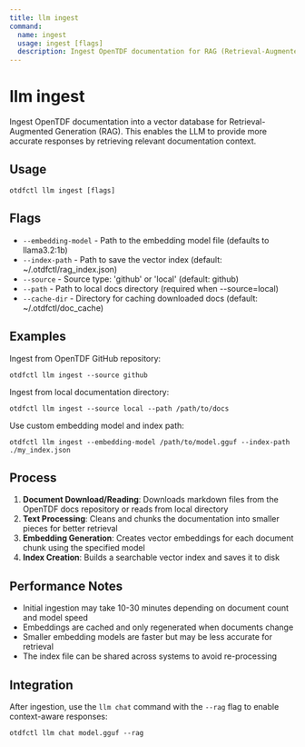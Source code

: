 ```yaml
---
title: llm ingest
command:
  name: ingest
  usage: ingest [flags]
  description: Ingest OpenTDF documentation for RAG (Retrieval-Augmented Generation)
---
```


# llm ingest

Ingest OpenTDF documentation into a vector database for Retrieval-Augmented Generation (RAG). This enables the LLM to provide more accurate responses by retrieving relevant documentation context.

## Usage

```shell
otdfctl llm ingest [flags]
```

## Flags

- `--embedding-model` - Path to the embedding model file (defaults to llama3.2:1b)
- `--index-path` - Path to save the vector index (default: ~/.otdfctl/rag_index.json)
- `--source` - Source type: 'github' or 'local' (default: github)
- `--path` - Path to local docs directory (required when --source=local)
- `--cache-dir` - Directory for caching downloaded docs (default: ~/.otdfctl/doc_cache)

## Examples

Ingest from OpenTDF GitHub repository:
```shell
otdfctl llm ingest --source github
```

Ingest from local documentation directory:
```shell
otdfctl llm ingest --source local --path /path/to/docs
```

Use custom embedding model and index path:
```shell
otdfctl llm ingest --embedding-model /path/to/model.gguf --index-path ./my_index.json
```

## Process

1. **Document Download/Reading**: Downloads markdown files from the OpenTDF docs repository or reads from local directory
2. **Text Processing**: Cleans and chunks the documentation into smaller pieces for better retrieval
3. **Embedding Generation**: Creates vector embeddings for each document chunk using the specified model
4. **Index Creation**: Builds a searchable vector index and saves it to disk

## Performance Notes

- Initial ingestion may take 10-30 minutes depending on document count and model speed
- Embeddings are cached and only regenerated when documents change
- Smaller embedding models are faster but may be less accurate for retrieval
- The index file can be shared across systems to avoid re-processing

## Integration

After ingestion, use the `llm chat` command with the `--rag` flag to enable context-aware responses:

```shell
otdfctl llm chat model.gguf --rag
```